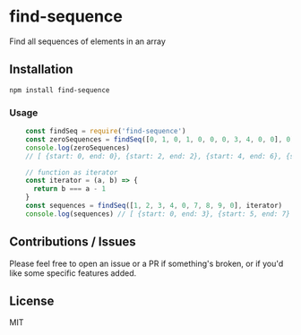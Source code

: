 # find-sequence

Find all sequences of elements in an array

## Installation
```
npm install find-sequence
```

### Usage
```javascript
    const findSeq = require('find-sequence')
    const zeroSequences = findSeq([0, 1, 0, 1, 0, 0, 0, 3, 4, 0, 0], 0)
    console.log(zeroSequences)
    // [ {start: 0, end: 0}, {start: 2, end: 2}, {start: 4, end: 6}, {start:9, end: 10} ]

    // function as iterator
    const iterator = (a, b) => {
      return b === a - 1
    }
    const sequences = findSeq([1, 2, 3, 4, 0, 7, 8, 9, 0], iterator)
    console.log(sequences) // [ {start: 0, end: 3}, {start: 5, end: 7} ]
```
## Contributions / Issues
Please feel free to open an issue or a PR if something's broken, or if you'd like some specific features added.

## License
MIT

